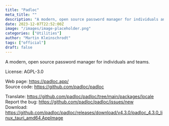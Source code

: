 ```yaml
---
title: "Padloc"
meta_title: ""
description: "A modern, open source password manager for individuals and teams."
date: 2023-12-07T22:52:00Z
image: "/images/image-placeholder.png"
categories: ["Utilities"]
author: "Martin Kleinschrodt"
tags: ["official"]
draft: false
---
```


A modern, open source password manager for individuals and teams.

License: AGPL-3.0

Web page: https://padloc.app/  
Source code: https://github.com/padloc/padloc

Translate: https://github.com/padloc/padloc/tree/main/packages/locale  
Report the bug: https://github.com/padloc/padloc/issues/new  
Download: https://github.com/padloc/padloc/releases/download/v4.3.0/padloc_4.3.0_linux_tauri_amd64.AppImage
